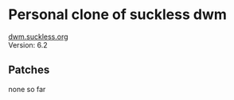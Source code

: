 # Personal clone of suckless dwm
[dwm.suckless.org](https://dwm.suckless.org)<br/>
Version: 6.2

## Patches
none so far
